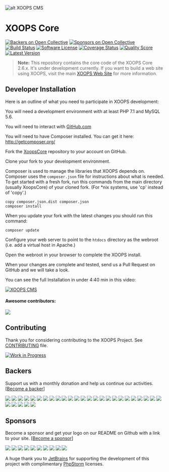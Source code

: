 ![alt XOOPS CMS](http://xoops.org/images/logoXoops4GithubRepository.png)
# XOOPS Core

[![Backers on Open Collective](https://opencollective.com/XoopsCore/backers/badge.svg)](#backers) [![Sponsors on Open Collective](https://opencollective.com/XoopsCore/sponsors/badge.svg)](#sponsors) [![Build Status](https://img.shields.io/travis/XOOPS/XoopsCore/master.svg?style=flat)](https://travis-ci.org/XOOPS/XoopsCore)
[![Software License](https://img.shields.io/badge/license-GPL-brightgreen.svg?style=flat)](docs/license.txt)
[![Coverage Status](https://img.shields.io/scrutinizer/coverage/g/XOOPS/XoopsCore.svg?style=flat)](https://scrutinizer-ci.com/g/XOOPS/XoopsCore/code-structure)
[![Quality Score](https://img.shields.io/scrutinizer/g/XOOPS/XoopsCore.svg?style=flat)](https://scrutinizer-ci.com/g/XOOPS/XoopsCore)
[![Latest Version](https://img.shields.io/github/release/XOOPS/XoopsCore.svg?style=flat)](https://github.com/XOOPS/XoopsCore/releases)

> **Note:** This repository contains the core code of the XOOPS Core 2.6.x.
It's under development currently. If you want to build a web site using XOOPS, visit the main [XOOPS Web Site](https://xoops.org) for more information.

## Developer Installation

Here is an outline of what you need to participate in XOOPS development:

You will need a development environment with at least PHP 7.1 and MySQL 5.6.

You will need to interact with [GitHub.com](https://guides.github.com/)

You will need to have Composer installed. You can get it here: http://getcomposer.org/

Fork the [XoopsCore](https://github.com/XOOPS/XoopsCore) repository to your account on GitHub.

Clone your fork to your development environment.

Composer is used to manage the libraries that XOOPS depends on. Composer uses
the `composer.json` file for instructions about what is needed. To get started
with a fresh fork, run this commands from the main directory (usually XoopsCore)
of your cloned fork. (For *nix systems, use 'cp' instead of 'copy'.)

```
copy composer.json.dist composer.json
composer install
```

When you update your fork with the latest changes you should run this command:

```
composer update
```

Configure your web server to point to the `htdocs` directory as the webroot
(i.e. add a virtual host in Apache.)

Open the webroot in your browser to complete the XOOPS install.

When your changes are complete and tested, send us a Pull Request on GitHub
and we will take a look.

You can see the full Installation in under 4:40 min in this video:

[![XOOPS CMS](http://img.youtube.com/vi/xM8xzbGcdgA/0.jpg)](http://www.youtube.com/watch?v=xM8xzbGcdgA)

#### Awesome contributors:

<a href="https://github.com/XOOPS/XoopsCore/graphs/contributors"><img src="https://opencollective.com/XoopsCore/contributors.svg?width=890" /></a>

## Contributing

Thank you for considering contributing to the XOOPS Project. See [CONTRIBUTING](CONTRIBUTING.md) file.

[![Work in Progress](https://badge.waffle.io/xoops/xoopscore.svg?label=Work%20In%20Progress&title=Work%20In%20Progress)](http://waffle.io/xoops/xoopscore)


## Backers

Support us with a monthly donation and help us continue our activities. [[Become a backer](https://opencollective.com/XoopsCore#backer)]

<a href="https://opencollective.com/XoopsCore/backer/0/website" target="_blank"><img src="https://opencollective.com/XoopsCore/backer/0/avatar.svg"></a>
<a href="https://opencollective.com/XoopsCore/backer/1/website" target="_blank"><img src="https://opencollective.com/XoopsCore/backer/1/avatar.svg"></a>
<a href="https://opencollective.com/XoopsCore/backer/2/website" target="_blank"><img src="https://opencollective.com/XoopsCore/backer/2/avatar.svg"></a>
<a href="https://opencollective.com/XoopsCore/backer/3/website" target="_blank"><img src="https://opencollective.com/XoopsCore/backer/3/avatar.svg"></a>
<a href="https://opencollective.com/XoopsCore/backer/4/website" target="_blank"><img src="https://opencollective.com/XoopsCore/backer/4/avatar.svg"></a>
<a href="https://opencollective.com/XoopsCore/backer/5/website" target="_blank"><img src="https://opencollective.com/XoopsCore/backer/5/avatar.svg"></a>
<a href="https://opencollective.com/XoopsCore/backer/6/website" target="_blank"><img src="https://opencollective.com/XoopsCore/backer/6/avatar.svg"></a>
<a href="https://opencollective.com/XoopsCore/backer/7/website" target="_blank"><img src="https://opencollective.com/XoopsCore/backer/7/avatar.svg"></a>
<a href="https://opencollective.com/XoopsCore/backer/8/website" target="_blank"><img src="https://opencollective.com/XoopsCore/backer/8/avatar.svg"></a>
<a href="https://opencollective.com/XoopsCore/backer/9/website" target="_blank"><img src="https://opencollective.com/XoopsCore/backer/9/avatar.svg"></a>
<a href="https://opencollective.com/XoopsCore/backer/10/website" target="_blank"><img src="https://opencollective.com/XoopsCore/backer/10/avatar.svg"></a>
<a href="https://opencollective.com/XoopsCore/backer/11/website" target="_blank"><img src="https://opencollective.com/XoopsCore/backer/11/avatar.svg"></a>
<a href="https://opencollective.com/XoopsCore/backer/12/website" target="_blank"><img src="https://opencollective.com/XoopsCore/backer/12/avatar.svg"></a>
<a href="https://opencollective.com/XoopsCore/backer/13/website" target="_blank"><img src="https://opencollective.com/XoopsCore/backer/13/avatar.svg"></a>
<a href="https://opencollective.com/XoopsCore/backer/14/website" target="_blank"><img src="https://opencollective.com/XoopsCore/backer/14/avatar.svg"></a>
<a href="https://opencollective.com/XoopsCore/backer/15/website" target="_blank"><img src="https://opencollective.com/XoopsCore/backer/15/avatar.svg"></a>
<a href="https://opencollective.com/XoopsCore/backer/16/website" target="_blank"><img src="https://opencollective.com/XoopsCore/backer/16/avatar.svg"></a>
<a href="https://opencollective.com/XoopsCore/backer/17/website" target="_blank"><img src="https://opencollective.com/XoopsCore/backer/17/avatar.svg"></a>
<a href="https://opencollective.com/XoopsCore/backer/18/website" target="_blank"><img src="https://opencollective.com/XoopsCore/backer/18/avatar.svg"></a>
<a href="https://opencollective.com/XoopsCore/backer/19/website" target="_blank"><img src="https://opencollective.com/XoopsCore/backer/19/avatar.svg"></a>
<a href="https://opencollective.com/XoopsCore/backer/20/website" target="_blank"><img src="https://opencollective.com/XoopsCore/backer/20/avatar.svg"></a>
<a href="https://opencollective.com/XoopsCore/backer/21/website" target="_blank"><img src="https://opencollective.com/XoopsCore/backer/21/avatar.svg"></a>
<a href="https://opencollective.com/XoopsCore/backer/22/website" target="_blank"><img src="https://opencollective.com/XoopsCore/backer/22/avatar.svg"></a>
<a href="https://opencollective.com/XoopsCore/backer/23/website" target="_blank"><img src="https://opencollective.com/XoopsCore/backer/23/avatar.svg"></a>
<a href="https://opencollective.com/XoopsCore/backer/24/website" target="_blank"><img src="https://opencollective.com/XoopsCore/backer/24/avatar.svg"></a>
<a href="https://opencollective.com/XoopsCore/backer/25/website" target="_blank"><img src="https://opencollective.com/XoopsCore/backer/25/avatar.svg"></a>
<a href="https://opencollective.com/XoopsCore/backer/26/website" target="_blank"><img src="https://opencollective.com/XoopsCore/backer/26/avatar.svg"></a>
<a href="https://opencollective.com/XoopsCore/backer/27/website" target="_blank"><img src="https://opencollective.com/XoopsCore/backer/27/avatar.svg"></a>
<a href="https://opencollective.com/XoopsCore/backer/28/website" target="_blank"><img src="https://opencollective.com/XoopsCore/backer/28/avatar.svg"></a>
<a href="https://opencollective.com/XoopsCore/backer/29/website" target="_blank"><img src="https://opencollective.com/XoopsCore/backer/29/avatar.svg"></a>


## Sponsors

Become a sponsor and get your logo on our README on Github with a link to your site. [[Become a sponsor](https://opencollective.com/XoopsCore#sponsor)]

<a href="https://opencollective.com/XoopsCore/sponsor/0/website" target="_blank"><img src="https://opencollective.com/XoopsCore/sponsor/0/avatar.svg"></a>
<a href="https://opencollective.com/XoopsCore/sponsor/1/website" target="_blank"><img src="https://opencollective.com/XoopsCore/sponsor/1/avatar.svg"></a>
<a href="https://opencollective.com/XoopsCore/sponsor/2/website" target="_blank"><img src="https://opencollective.com/XoopsCore/sponsor/2/avatar.svg"></a>
<a href="https://opencollective.com/XoopsCore/sponsor/3/website" target="_blank"><img src="https://opencollective.com/XoopsCore/sponsor/3/avatar.svg"></a>
<a href="https://opencollective.com/XoopsCore/sponsor/4/website" target="_blank"><img src="https://opencollective.com/XoopsCore/sponsor/4/avatar.svg"></a>
<a href="https://opencollective.com/XoopsCore/sponsor/5/website" target="_blank"><img src="https://opencollective.com/XoopsCore/sponsor/5/avatar.svg"></a>
<a href="https://opencollective.com/XoopsCore/sponsor/6/website" target="_blank"><img src="https://opencollective.com/XoopsCore/sponsor/6/avatar.svg"></a>
<a href="https://opencollective.com/XoopsCore/sponsor/7/website" target="_blank"><img src="https://opencollective.com/XoopsCore/sponsor/7/avatar.svg"></a>
<a href="https://opencollective.com/XoopsCore/sponsor/8/website" target="_blank"><img src="https://opencollective.com/XoopsCore/sponsor/8/avatar.svg"></a>
<a href="https://opencollective.com/XoopsCore/sponsor/9/website" target="_blank"><img src="https://opencollective.com/XoopsCore/sponsor/9/avatar.svg"></a>

A huge thank you to [JetBrains](https://www.jetbrains.com/) for supporting the development of this project with complimentary [PhpStorm](https://www.jetbrains.com/phpstorm/) licenses.
